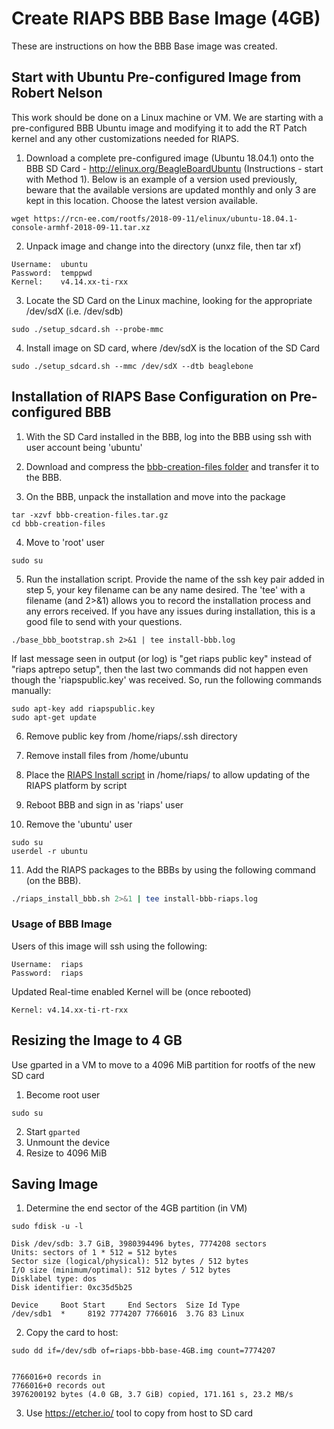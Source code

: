 # Create RIAPS BBB Base Image (4GB)

These are instructions on how the BBB Base image was created.  

## Start with Ubuntu Pre-configured Image from Robert Nelson

This work should be done on a Linux machine or VM. We are starting with a pre-configured BBB Ubuntu image and modifying it to add the RT Patch kernel and any other customizations needed for RIAPS.

1. Download a complete pre-configured image (Ubuntu 18.04.1) onto the BBB SD Card - http://elinux.org/BeagleBoardUbuntu (Instructions - start with Method 1).  Below is an example of a version used previously, beware that the available versions are updated monthly and only 3 are kept in this location.  Choose the latest version available.

```
wget https://rcn-ee.com/rootfs/2018-09-11/elinux/ubuntu-18.04.1-console-armhf-2018-09-11.tar.xz
```

2. Unpack image and change into the directory (unxz file, then tar xf)

```
Username:  ubuntu
Password:  temppwd
Kernel:    v4.14.xx-ti-rxx
```

3. Locate the SD Card on the Linux machine, looking for the appropriate /dev/sdX (i.e. /dev/sdb)

```
sudo ./setup_sdcard.sh --probe-mmc
```

4. Install image on SD card, where /dev/sdX is the location of the SD Card

```
sudo ./setup_sdcard.sh --mmc /dev/sdX --dtb beaglebone
```

## Installation of RIAPS Base Configuration on Pre-configured BBB

1. With the SD Card installed in the BBB, log into the BBB using ssh with user account being 'ubuntu'

2. Download and compress the [bbb-creation-files folder](https://github.com/RIAPS/riaps-integration/tree/master/bbb-creation-files) and transfer it to the BBB.

3. On the BBB, unpack the installation and move into the package

```
tar -xzvf bbb-creation-files.tar.gz
cd bbb-creation-files
```

4. Move to 'root' user

```
sudo su
```

5. Run the installation script. Provide the name of the ssh key pair added in step 5, your key filename can be any name desired. The 'tee' with a filename (and 2>&1) allows you to record the installation process and any errors received. If you have any issues during installation, this is a good file to send with your questions.

```
./base_bbb_bootstrap.sh 2>&1 | tee install-bbb.log
```

If last message seen in output (or log) is "get riaps public key" instead of "riaps aptrepo setup", then the last two commands did not happen even though the 'riapspublic.key' was received.  So, run the following commands manually:

```
sudo apt-key add riapspublic.key
sudo apt-get update
```

6. Remove public key from /home/riaps/.ssh directory

7. Remove install files from /home/ubuntu

8. Place the [RIAPS Install script](https://github.com/RIAPS/riaps-integration/blob/master/riaps-bbbruntime/riaps_install_bbb.sh) in /home/riaps/ to allow updating of the RIAPS platform by script

9. Reboot BBB and sign in as 'riaps' user

10. Remove the 'ubuntu' user

```
sudo su
userdel -r ubuntu
```

11. Add the RIAPS packages to the BBBs by using the following command (on the BBB).

```bash
./riaps_install_bbb.sh 2>&1 | tee install-bbb-riaps.log
```


### Usage of BBB Image

Users of this image will ssh using the following:

```
Username:  riaps
Password:  riaps
```

Updated Real-time enabled Kernel will be (once rebooted)

```
Kernel: v4.14.xx-ti-rt-rxx
```


## Resizing the Image to 4 GB
Use gparted in a VM to move to a 4096 MiB partition for rootfs of the new SD card
1. Become root user

```
sudo su
```

2. Start ```gparted```
3. Unmount the device
3. Resize to 4096 MiB

## Saving Image

1. Determine the end sector of the 4GB partition (in VM)

```
sudo fdisk -u -l

Disk /dev/sdb: 3.7 GiB, 3980394496 bytes, 7774208 sectors
Units: sectors of 1 * 512 = 512 bytes
Sector size (logical/physical): 512 bytes / 512 bytes
I/O size (minimum/optimal): 512 bytes / 512 bytes
Disklabel type: dos
Disk identifier: 0xc35d5b25

Device     Boot Start     End Sectors  Size Id Type
/dev/sdb1  *     8192 7774207 7766016  3.7G 83 Linux
```

2. Copy the card to host:

```  
sudo dd if=/dev/sdb of=riaps-bbb-base-4GB.img count=7774207  


7766016+0 records in
7766016+0 records out
3976200192 bytes (4.0 GB, 3.7 GiB) copied, 171.161 s, 23.2 MB/s
```

3. Use https://etcher.io/ tool to copy from host to SD card
